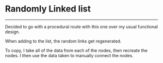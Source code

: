# Randomly Linked list
---
Decided to go with a procedural route with this one over my usual functional design.

When adding to the list, the random links get regenerated.

To copy, I take all of the data from each of the nodes, then recreate the nodes.
I then use the data taken to manually connect the nodes.
